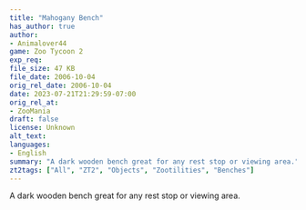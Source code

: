 ```yaml
---
title: "Mahogany Bench"
has_author: true
author: 
- Animalover44
game: Zoo Tycoon 2
exp_req: 
file_size: 47 KB
file_date: 2006-10-04
orig_rel_date: 2006-10-04
date: 2023-07-21T21:29:59-07:00
orig_rel_at: 
- ZooMania
draft: false
license: Unknown
alt_text: 
languages:
- English
summary: "A dark wooden bench great for any rest stop or viewing area."
zt2tags: ["All", "ZT2", "Objects", "Zootilities", "Benches"]
---
```


A dark wooden bench great for any rest stop or viewing area.